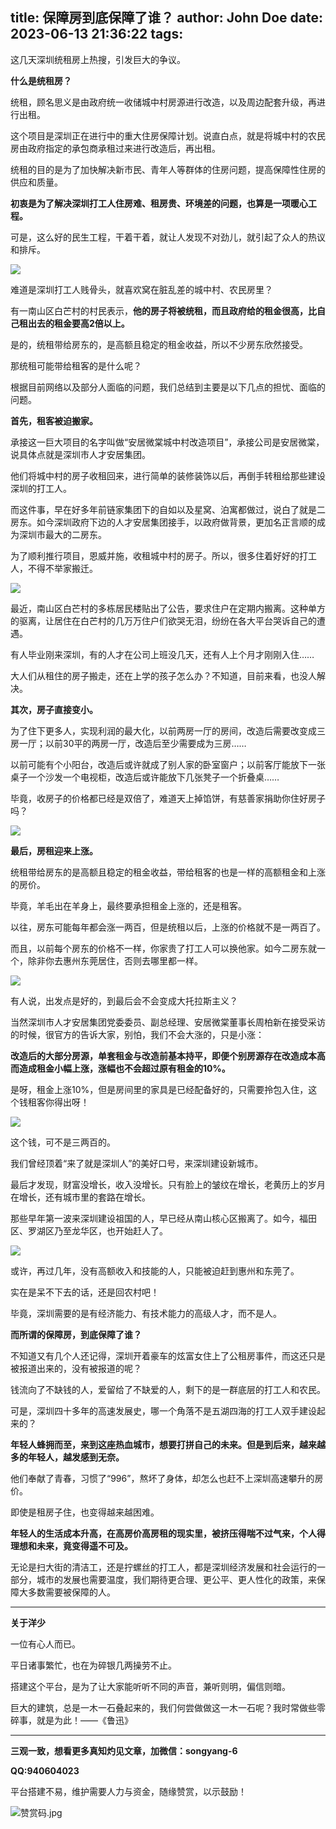 title: 保障房到底保障了谁？
author: John Doe
date: 2023-06-13 21:36:22
tags:
---
这几天深圳统租房上热搜，引发巨大的争议。<!--more-->

**什么是统租房？**

统租，顾名思义是由政府统一收储城中村房源进行改造，以及周边配套升级，再进行出租。

这个项目是深圳正在进行中的重大住房保障计划。说直白点，就是将城中村的农民房由政府指定的承包商承租过来进行改造后，再出租。

统租的目的是为了加快解决新市民、青年人等群体的住房问题，提高保障性住房的供应和质量。

**初衷是为了解决深圳打工人住房难、租房贵、环境差的问题，也算是一项暖心工程。**

可是，这么好的民生工程，干着干着，就让人发现不对劲儿，就引起了众人的热议和排斥。

![](/images/20230613001.jpg)

难道是深圳打工人贱骨头，就喜欢窝在脏乱差的城中村、农民房里？

有一南山区白芒村的村民表示，**他的房子将被统租，而且政府给的租金很高，比自己租出去的租金要高2倍以上。**

是的，统租带给房东的，是高额且稳定的租金收益，所以不少房东欣然接受。

那统租可能带给租客的是什么呢？

根据目前网络以及部分人面临的问题，我们总结到主要是以下几点的担忧、面临的问题。

**首先，租客被迫搬家。**

承接这一巨大项目的名字叫做“安居微棠城中村改造项目”，承接公司是安居微棠，说具体点就是深圳市人才安居集团。

他们将城中村的房子收租回来，进行简单的装修装饰以后，再倒手转租给那些建设深圳的打工人。

而这件事，早在好多年前链家集团下的自如以及星窝、泊寓都做过，说白了就是二房东。如今深圳政府下边的人才安居集团接手，以政府做背景，更加名正言顺的成为深圳市最大的二房东。

为了顺利推行项目，恩威并施，收租城中村的房子。所以，很多住着好好的打工人，不得不举家搬迁。

![](/images/20230613002.png)

最近，南山区白芒村的多栋居民楼贴出了公告，要求住户在定期内搬离。这种单方的驱离，让居住在白芒村的几万万住户们欲哭无泪，纷纷在各大平台哭诉自己的遭遇。

有人毕业刚来深圳，有的人才在公司上班没几天，还有人上个月才刚刚入住……

大人们从租住的房子搬走，还在上学的孩子怎么办？不知道，目前来看，也没人解决。

**其次，房子直接变小。**

为了住下更多人，实现利润的最大化，以前两房一厅的房间，改造后需要改变成三房一厅；以前30平的两房一厅，改造后至少需要成为三房……

以前可能有个小阳台，改造后或许就成了别人家的卧室窗户；以前客厅能放下一张桌子一个沙发一个电视柜，改造后或许能放下几张凳子一个折叠桌……

毕竟，收房子的价格都已经是双倍了，难道天上掉馅饼，有慈善家捐助你住好房子吗？

![](/images/20230613003.png)

**最后，房租迎来上涨。**

统租带给房东的是高额且稳定的租金收益，带给租客的也是一样的高额租金和上涨的房价。

毕竟，羊毛出在羊身上，最终要承担租金上涨的，还是租客。

以往，房东可能每年都会涨一两百，但是统租以后，上涨的价格就不是一两百了。

而且，以前每个房东的价格不一样，你家贵了打工人可以换他家。如今二房东就一个，除非你去惠州东莞居住，否则去哪里都一样。

![](/images/20230613004.png)

有人说，出发点是好的，到最后会不会变成大托拉斯主义？

当然深圳市人才安居集团党委委员、副总经理、安居微棠董事长周柏新在接受采访的时候，很官方的告诉大家，别怕，我们不会大涨的，只是小涨：

**改造后的大部分房源，单套租金与改造前基本持平，即便个别房源存在改造成本高而造成租金小幅上涨，涨幅也不会超过原有租金的10%。**

是呀，租金上涨10%，但是房间里的家具是已经配备好的，只需要拎包入住，这个钱租客你得出呀！

![](/images/20230613005.png)

这个钱，可不是三两百的。

我们曾经顶着“来了就是深圳人”的美好口号，来深圳建设新城市。

最后才发现，财富没增长，收入没增长。只有脸上的皱纹在增长，老黄历上的岁月在增长，还有城市里的套路在增长。

那些早年第一波来深圳建设祖国的人，早已经从南山核心区搬离了。如今，福田区、罗湖区乃至龙华区，也开始赶人了。

![](/images/20230613006.png)

或许，再过几年，没有高额收入和技能的人，只能被迫赶到惠州和东莞了。

实在是呆不下去的话，还是回农村吧！

毕竟，深圳需要的是有经济能力、有技术能力的高级人才，而不是人。

**而所谓的保障房，到底保障了谁？**

不知道又有几个人还记得，深圳开着豪车的炫富女住上了公租房事件，而这还只是被报道出来的，没有被报道的呢？

钱流向了不缺钱的人，爱留给了不缺爱的人，剩下的是一群底层的打工人和农民。

可是，深圳四十多年的高速发展史，哪一个角落不是五湖四海的打工人双手建设起来的？

**年轻人蜂拥而至，来到这座热血城市，想要打拼自己的未来。但是到后来，越来越多的年轻人，越发感到无奈。**

他们奉献了青春，习惯了“996”，熬坏了身体，却怎么也赶不上深圳高速攀升的房价。

即使是租房子住，也变得越来越困难。

**年轻人的生活成本升高，在高房价高房租的现实里，被挤压得喘不过气来，个人得理想和未来，竟变得遥不可及。**

无论是扫大街的清洁工，还是拧螺丝的打工人，都是深圳经济发展和社会运行的一部分，城市的发展也需要温度，我们期待更合理、更公平、更人性化的政策，来保障大多数需要被保障的人。
- - -
**关于洋少**

一位有心人而已。

平日诸事繁忙，也在为碎银几两操劳不止。

搭建这个平台，是为了让大家能听听不同的声音，兼听则明，偏信则暗。

巨大的建筑，总是一木一石叠起来的，我们何尝做做这一木一石呢？我时常做些零碎事，就是为此！——《鲁迅》

---

**三观一致，想看更多真知灼见文章，加微信：songyang-6**

**QQ:940604023**

平台搭建不易，维护需要人力与资金，随缘赞赏，以示鼓励！

![赞赏码.jpg](/images/zanshang.jpg)